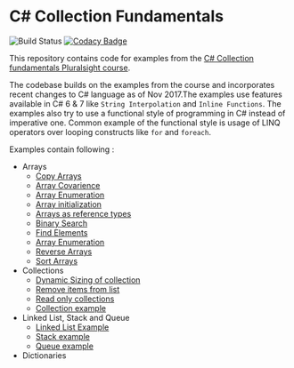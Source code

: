 # C# Collection Fundamentals
![Build Status](https://travis-ci.org/NileshGule/cSharpCollectionFundamentals.svg?branch=master)
[![Codacy Badge](https://api.codacy.com/project/badge/Grade/f091b78b4e654f968b98fb273afbb5b0)](https://www.codacy.com/app/vn_nilesh/cSharpCollectionFundamentals?utm_source=github.com&amp;utm_medium=referral&amp;utm_content=NileshGule/cSharpCollectionFundamentals&amp;utm_campaign=Badge_Grade)

This repository contains code for examples from the [C# Collection fundamentals Pluralsight course](https://app.pluralsight.com/library/courses/csharp-collections).

The codebase builds on the examples from the course and incorporates recent changes to C# language as of Nov 2017.The examples use features available in C# 6 & 7 like `String Interpolation` and `Inline Functions`. The examples also try to use a functional style of programming in C# instead of imperative one. Common example of the functional style is usage of LINQ operators over looping constructs like `for` and `foreach`.

Examples contain following :
* Arrays
    * [Copy Arrays](Arrays/ArrayCopy.cs)
    * [Array Covarience](Arrays/ArrayCovarience.cs)
    * [Array Enumeration](Arrays/ArrayEnumeration.cs)
    * [Array initialization](Arrays/ArrayInitializer.cs)
    * [Arrays as reference types](Arrays/ArraysAsRefTypes.cs)
    * [Binary Search](Arrays/BinarySearch.cs)
    * [Find Elements](Arrays/FindElements.cs)
    * [Array Enumeration](Arrays/ForEachReadOnly.cs)
    * [Reverse Arrays](Arrays/ReverseArray.cs)
    * [Sort Arrays](Arrays/SortArray.cs)
* Collections
    * [Dynamic Sizing of collection](Collections/AddToList.cs)
    * [Remove items from list](Collections/RemoveFromList.cs)
    * [Read only collections](Collections/ReadOnlyList.cs)
    * [Collection example](Collections/NonBlankStringList.cs)
* Linked List, Stack and Queue
	* [Linked List Example](LinkedList/LinkedListExample.cs)
	* [Stack example](LinkedList/StackExample.cs)
	* [Queue example](LinkedList/QueueExample.cs)
* Dictionaries